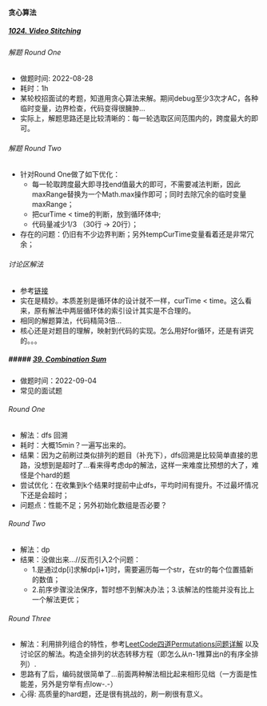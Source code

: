#### 贪心算法
##### [1024. Video Stitching](https://leetcode.com/problems/video-stitching/)
###### 解题 Round One 
* 做题时间: 2022-08-28 
* 耗时：1h 
* 某轮校招面试的考题，知道用贪心算法来解。期间debug至少3次才AC，各种临时变量，边界检查，代码变得很臃肿...
* 实际上，解题思路还是比较清晰的：每一轮选取区间范围内的，跨度最大的即可。

###### 解题 Round Two
* 针对Round One做了如下优化：
  * 每一轮取跨度最大即寻找end值最大的即可，不需要减法判断，因此maxRange替换为一个Math.max操作即可；同时去除冗余的临时变量maxRange；
  * 把curTime < time的判断，放到循环体中;
  * 代码量减少1/3 （30行 -> 20行）；
* 存在的问题：仍旧有不少边界判断；另外tempCurTime变量看着还是非常冗余；

###### 讨论区解法
* 参考[链接](https://leetcode.com/problems/video-stitching/discuss/269988/C%2B%2BJava-6-lines-O(n-log-n))
* 实在是精妙。本质差别是循环体的设计就不一样，curTime < time。这么看来，原有解法中两层循环体的索引设计其实是不合理的。
* 相同的解题算法，代码精简3倍...
* 核心还是对题目的理解，映射到代码的实现。怎么用好for循环，还是有讲究的。。。

##### ##### [39. Combination Sum](https://leetcode.com/problems/combination-sum/)
* 做题时间：2022-09-04
* 常见的面试题

###### Round One
* 解法：dfs 回溯 
* 耗时：大概15min？一遍写出来的。
* 结果：因为之前刷过类似排列的题目（补充下），dfs回溯是比较简单直接的思路，没想到是超时了...看来得考虑dp的解法，这样一来难度比预想的大了，难怪是个hard的题
* 尝试优化：在收集到k个结果时提前中止dfs，平均时间有提升。不过最坏情况下还是会超时；
* 问题点：性能不足；另外初始化数组是否必要？

###### Round Two
* 解法：dp 
* 结果：没做出来...//反而引入2个问题：
  * 1.是通过dp[i]求解dp[i+1]时，需要遍历每一个str，在str的每个位置插新的数值；
  * 2.前序步骤没法保序，暂时想不到解决办法；3.该解法的性能并没有比上一个解法更优；


###### Round Three 
* 解法：利用排列组合的特性，参考[LeetCode四道Permutations问题详解](https://blog.csdn.net/Jacky_chenjp/article/details/66477538)
以及讨论区的解法。构造全排列的状态转移方程（即怎么从n-1推算出n的有序全排列）.
* 思路有了后，编码就很简单了...前面两种解法相比起来相形见绌（一方面是性能差，另外是穷举有点low-.-）
* 心得: 高质量的hard题，还是很有挑战的，刷一刷很有意义。